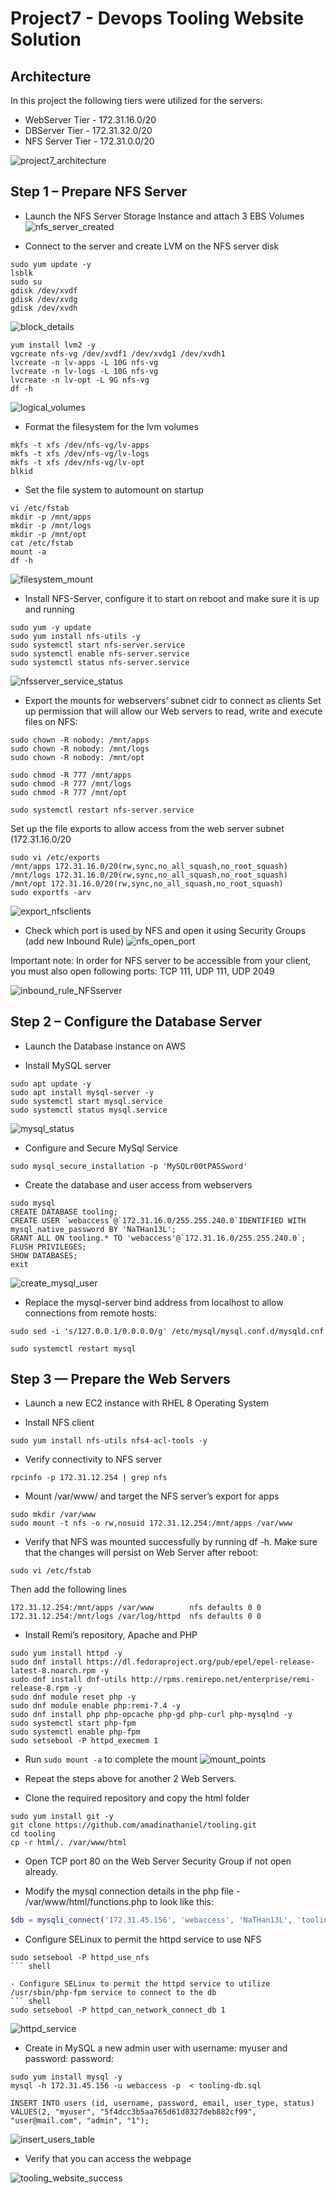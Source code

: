 # Project7 - Devops Tooling Website Solution

## Architecture
In this project the following tiers were utilized for the servers:
- WebServer Tier - 172.31.16.0/20
- DBServer Tier - 172.31.32.0/20
- NFS Server Tier - 172.31.0.0/20

![project7_architecture](Screenshots/project7_architecture.png)

## Step 1 – Prepare NFS Server
- Launch the NFS Server Storage Instance and attach 3 EBS Volumes
![nfs_server_created](Screenshots/nfs_server_created.png)

- Connect to the server and create LVM on the NFS server disk
``` shell
sudo yum update -y
lsblk
sudo su
gdisk /dev/xvdf 
gdisk /dev/xvdg
gdisk /dev/xvdh
```
![block_details](Screenshots/block_details.png)

``` shell
yum install lvm2 -y
vgcreate nfs-vg /dev/xvdf1 /dev/xvdg1 /dev/xvdh1
lvcreate -n lv-apps -L 10G nfs-vg
lvcreate -n lv-logs -L 10G nfs-vg
lvcreate -n lv-opt -L 9G nfs-vg
df -h
```

![logical_volumes](Screenshots/logical_volumes.png)

- Format the filesystem for the lvm volumes
``` shell
mkfs -t xfs /dev/nfs-vg/lv-apps
mkfs -t xfs /dev/nfs-vg/lv-logs
mkfs -t xfs /dev/nfs-vg/lv-opt
blkid
```

- Set the file system to automount on startup
``` shell
vi /etc/fstab
mkdir -p /mnt/apps
mkdir -p /mnt/logs
mkdir -p /mnt/opt
cat /etc/fstab
mount -a
df -h
```

![filesystem_mount](Screenshots/filesystem_mount.png)

- Install NFS-Server, configure it to start on reboot and make sure it is up and running
``` shell
sudo yum -y update
sudo yum install nfs-utils -y
sudo systemctl start nfs-server.service
sudo systemctl enable nfs-server.service
sudo systemctl status nfs-server.service
```
![nfsserver_service_status](Screenshots/nfsserver_service_status.png)

- Export the mounts for webservers’ subnet cidr to connect as clients
Set up permission that will allow our Web servers to read, write and execute files on NFS:
``` shell
sudo chown -R nobody: /mnt/apps
sudo chown -R nobody: /mnt/logs
sudo chown -R nobody: /mnt/opt

sudo chmod -R 777 /mnt/apps
sudo chmod -R 777 /mnt/logs
sudo chmod -R 777 /mnt/opt

sudo systemctl restart nfs-server.service
```

Set up the file exports to allow access from the web server subnet (172.31.16.0/20
``` shell
sudo vi /etc/exports
/mnt/apps 172.31.16.0/20(rw,sync,no_all_squash,no_root_squash)
/mnt/logs 172.31.16.0/20(rw,sync,no_all_squash,no_root_squash)
/mnt/opt 172.31.16.0/20(rw,sync,no_all_squash,no_root_squash)
sudo exportfs -arv
```
![export_nfsclients](Screenshots/export_nfsclients.png)

- Check which port is used by NFS and open it using Security Groups (add new Inbound Rule)
![nfs_open_port](Screenshots/nfs_open_port.png)

Important note: In order for NFS server to be accessible from your client, you must also open following ports: 
TCP 111, UDP 111, UDP 2049

![inbound_rule_NFSserver](Screenshots/inbound_rule_NFSserver.png)

## Step 2 – Configure the Database Server
- Launch the Database instance on AWS 

- Install MySQL server
``` shell
sudo apt update -y
sudo apt install mysql-server -y
sudo systemctl start mysql.service
sudo systemctl status mysql.service
```
![mysql_status](Screenshots/mysql_status.png)

- Configure and Secure MySql Service
``` shell
sudo mysql_secure_installation -p 'MySQLr00tPASSword'
```
- Create the database and user access from webservers
``` mysql
sudo mysql
CREATE DATABASE tooling;
CREATE USER `webaccess`@`172.31.16.0/255.255.240.0`IDENTIFIED WITH mysql_native_password BY 'NaTHan13L';
GRANT ALL ON tooling.* TO 'webaccess'@`172.31.16.0/255.255.240.0`;
FLUSH PRIVILEGES;
SHOW DATABASES;
exit
```
![create_mysql_user](Screenshots/create_mysql_user.png)

- Replace the mysql-server bind address from localhost to allow connections from remote hosts:
```
sudo sed -i 's/127.0.0.1/0.0.0.0/g' /etc/mysql/mysql.conf.d/mysqld.cnf

sudo systemctl restart mysql
```

## Step 3 — Prepare the Web Servers
- Launch a new EC2 instance with RHEL 8 Operating System

- Install NFS client

`sudo yum install nfs-utils nfs4-acl-tools -y`

- Verify connectivity to NFS server

`rpcinfo -p 172.31.12.254 | grep nfs`

- Mount /var/www/ and target the NFS server’s export for apps
``` shell
sudo mkdir /var/www
sudo mount -t nfs -o rw,nosuid 172.31.12.254:/mnt/apps /var/www
```
- Verify that NFS was mounted successfully by running df -h. Make sure that the changes will persist on Web Server after reboot:
``` shell
sudo vi /etc/fstab
```
Then add the following lines
```
172.31.12.254:/mnt/apps /var/www        nfs defaults 0 0
172.31.12.254:/mnt/logs /var/log/httpd  nfs defaults 0 0
```
- Install Remi’s repository, Apache and PHP
``` shell
sudo yum install httpd -y
sudo dnf install https://dl.fedoraproject.org/pub/epel/epel-release-latest-8.noarch.rpm -y
sudo dnf install dnf-utils http://rpms.remirepo.net/enterprise/remi-release-8.rpm -y
sudo dnf module reset php -y
sudo dnf module enable php:remi-7.4 -y
sudo dnf install php php-opcache php-gd php-curl php-mysqlnd -y
sudo systemctl start php-fpm
sudo systemctl enable php-fpm
sudo setsebool -P httpd_execmem 1
```
- Run `sudo mount -a` to complete the mount
![mount_points](Screenshots/mount_points.png)

- Repeat the steps above for another 2 Web Servers.

- Clone the required repository and copy the html folder 
``` shell
sudo yum install git -y
git clone https://github.com/amadinathaniel/tooling.git
cd tooling
cp -r html/. /var/www/html
```
- Open TCP port 80 on the Web Server Security Group if not open already.

- Modify the mysql connection details in the php file - /var/www/html/functions.php to look like this:
``` php
$db = mysqli_connect('172.31.45.156', 'webaccess', 'NaTHan13L', 'tooling', '3306');
```

- Configure SELinux to permit the httpd service to use NFS
```
sudo setsebool -P httpd_use_nfs
``` shell

- Configure SELinux to permit the httpd service to utilize /usr/sbin/php-fpm service to connect to the db
``` shell
sudo setsebool -P httpd_can_network_connect_db 1
```
![httpd_service](Screenshots/httpd_service.png)

- Create in MySQL a new admin user with username: myuser and password: password:
``` mysql
sudo yum install mysql -y
mysql -h 172.31.45.156 -u webaccess -p  < tooling-db.sql

INSERT INTO users (id, username, password, email, user_type, status) 
VALUES(2, "myuser", "5f4dcc3b5aa765d61d8327deb882cf99", "user@mail.com", "admin", "1");
```
![insert_users_table](Screenshots/insert_users_table.png)

- Verify that you can access the webpage

![tooling_website_success](Screenshots/tooling_website_success.png)
